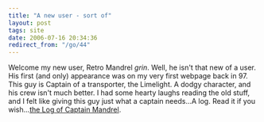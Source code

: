 ```yaml
---
title: "A new user - sort of"
layout: post
tags: site
date: 2006-07-16 20:34:36
redirect_from: "/go/44"
---
```


Welcome my new user, Retro Mandrel *grin*. Well, he isn&#39;t that new of a user. His first (and only) appearance was on my very first webpage back in 97. This guy is Captain of a transporter, the Limelight. A dodgy character, and his crew isn&#39;t much better. I had some hearty laughs reading the old stuff, and I felt like giving this guy just what a captain needs...A log. Read it if you wish...[the Log of Captain Mandrel](/?q=blog/2).
